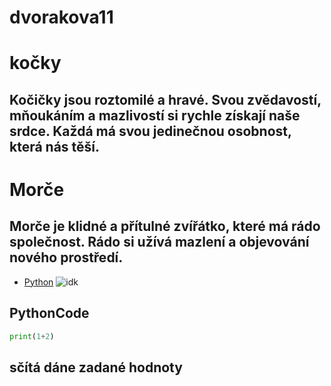 ﻿# dvorakova11
 # kočky 
## Kočičky jsou roztomilé a hravé. Svou zvědavostí, mňoukáním a mazlivostí si rychle získají naše srdce. Každá má svou jedinečnou osobnost, která nás těší.
 # Morče
 ## Morče je klidné a přítulné zvířátko, které má rádo společnost. Rádo si užívá mazlení a objevování nového prostředí.
 - [Python](#PythonCode)
 ![idk](https://www.abnet.co.jp/wp/wp-content/uploads/python-logo.png)

## PythonCode
 ```python
print(1+2)
```
## sčítá dáne zadané hodnoty 
